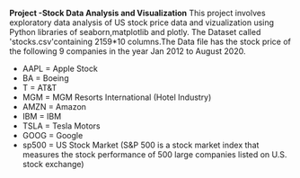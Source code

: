 **Project -Stock Data Analysis and Visualization**
This project involves exploratory data analysis of US stock price data and vizualization using Python libraries of seaborn,matplotlib and plotly.
The Dataset called 'stocks.csv'containing 2159*10 columns.The Data file has the stock price of the following 9 companies in the year Jan 2012 to August 2020.

- AAPL = Apple Stock 
- BA = Boeing 
- T = AT&T
- MGM = MGM Resorts International (Hotel Industry)
- AMZN = Amazon
- IBM = IBM
- TSLA = Tesla Motors
- GOOG = Google 
- sp500 = US Stock Market (S&P 500 is a stock market index that measures the stock performance of 500 large companies listed on U.S. stock exchange)
